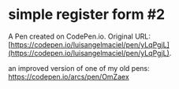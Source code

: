 # simple register form  #2

A Pen created on CodePen.io. Original URL: [https://codepen.io/luisangelmaciel/pen/yLqPgjL](https://codepen.io/luisangelmaciel/pen/yLqPgjL).

an improved version of one of my old pens: https://codepen.io/arcs/pen/OmZaex
